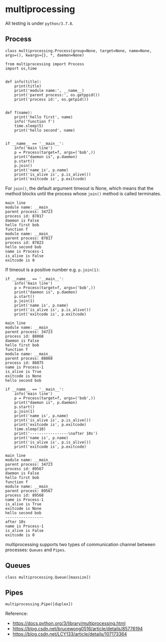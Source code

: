 # multiprocessing

All testing is under `python/3.7.8`.

## Process

```
class multiprocessing.Process(group=None, target=None, name=None, args=(), kwargs={}, *, daemon=None)
```

```
from multiprocessing import Process
import os,time


def info(title):
    print(title)
    print('module name:', __name__)
    print('parent process:', os.getppid())
    print('process id:', os.getpid())


def f(name):
    print('hello first', name)
    info('function f')
    time.sleep(5)
    print('hello second', name)


if __name__ == '__main__':
    info('main line')
    p = Process(target=f, args=('bob',))
    print("daemon is", p.daemon)
    p.start()
    p.join()
    print('name is', p.name)
    print('is_alive is', p.is_alive())
    print('exitcode is', p.exitcode)
```
For `join()`, the default argument timeout is None, which means that the method blocks until the process whose `join()` method is called terminates. 

```
main line
module name: __main__
parent process: 34723
process id: 87817
daemon is False
hello first bob
function f
module name: __main__
parent process: 87817
process id: 87823
hello second bob
name is Process-1
is_alive is False
exitcode is 0
```
If timeout is a positive number e.g. `p.join(1)`:
```
if __name__ == '__main__':
    info('main line')
    p = Process(target=f, args=('bob',))
    print("daemon is", p.daemon)
    p.start()
    p.join(1)
    print('name is', p.name)
    print('is_alive is', p.is_alive())
    print('exitcode is', p.exitcode)
```

```
main line
module name: __main__
parent process: 34723
process id: 88868
daemon is False
hello first bob
function f
module name: __main__
parent process: 88868
process id: 88875
name is Process-1
is_alive is True
exitcode is None
hello second bob
```
```
if __name__ == '__main__':
    info('main line')
    p = Process(target=f, args=('bob',))
    print("daemon is", p.daemon)
    p.start()
    p.join(1)
    print('name is', p.name)
    print('is_alive is', p.is_alive())
    print('exitcode is', p.exitcode)
    time.sleep(10)
    print('-----------------\nafter 10s')
    print('name is', p.name)
    print('is_alive is', p.is_alive())
    print('exitcode is', p.exitcode)
```
```
main line
module name: __main__
parent process: 34723
process id: 89567
daemon is False
hello first bob
function f
module name: __main__
parent process: 89567
process id: 89568
name is Process-1
is_alive is True
exitcode is None
hello second bob
-----------------
after 10s
name is Process-1
is_alive is False
exitcode is 0
```
multiprocessing supports two types of communication channel between processes: `Queues` and `Pipes`.

## Queues
```
class multiprocessing.Queue([maxsize])
```


## Pipes
```
multiprocessing.Pipe([duplex])
```

Reference:
- https://docs.python.org/3/library/multiprocessing.html
- https://blog.csdn.net/brucewong0516/article/details/85776194
- https://blog.csdn.net/LCY133/article/details/107173364
